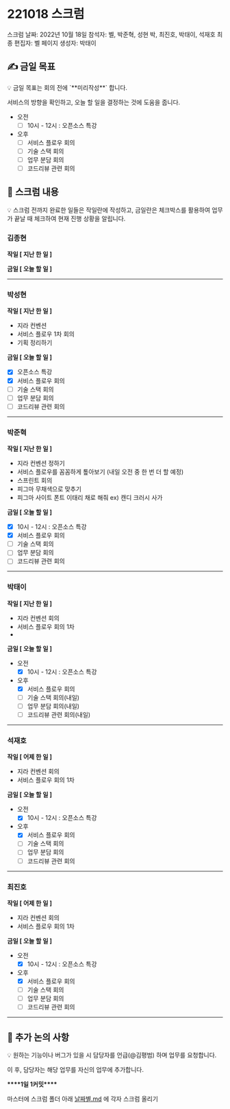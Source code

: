 # 221018 스크럼

스크럼 날짜: 2022년 10월 18일
참석자: 벨, 박준혁, 성현 박, 최진호, 박태이, 석재호
최종 편집자: 벨
페이지 생성자: 박태이

## ✍ 금일 목표

<aside>
💡 금일 목표는 회의 전에 `**미리작성**` 합니다.

서비스의 방향을 확인하고, 오늘 할 일을 결정하는 것에 도움을 줍니다.

</aside>

- 오전
  - [ ] 10시 - 12시 : 오픈소스 특강
- 오후
  - [ ] 서비스 플로우 회의
  - [ ] 기술 스택 회의
  - [ ] 업무 분담 회의
  - [ ] 코드리뷰 관련 회의

## 📑 스크럼 내용

<aside>
💡 스크럼 전까지 완료한 일들은 작일란에 작성하고, 
금일란은 체크박스를 활용하여 업무가 끝날 때 체크하여 현재 진행 상황을 알립니다.

</aside>

### 김종현

**작일 [ 지난 한 일 ]**

**금일 [ 오늘 할 일 ]**

---

### 박성현

**작일 [ 지난 한 일 ]**

- 지라 컨벤션
- 서비스 플로우 1차 회의
- 기획 정리하기

**금일 [ 오늘 할 일 ]**

- [x]  오픈소스 특강
- [x]  서비스 플로우 회의
- [ ]  기술 스택 회의
- [ ]  업무 분담 회의
- [ ]  코드리뷰 관련 회의

---

### 박준혁

**작일 [ 지난 한 일 ]**

- 지라 컨벤션 정하기
- 서비스 플로우를 꼼꼼하게 톺아보기 (내일 오전 중 한 번 더 할 예정)
- 스프린트 회의
- 피그마 무채색으로 맞추기
- 피그마 사이트 폰트 이태리 채로 해줘 ex) 캔디 크러시 사가

**금일 [ 오늘 할 일 ]**

- [x] 10시 - 12시 : 오픈소스 특강
- [x] 서비스 플로우 회의
- [ ] 기술 스택 회의
- [ ] 업무 분담 회의
- [ ] 코드리뷰 관련 회의

---

### 박태이

**작일 [ 지난 한 일 ]**

- 지라 컨벤션 회의
- 서비스 플로우 회의 1차
-

**금일 [ 오늘 할 일 ]**

- 오전
  - [x] 10시 - 12시 : 오픈소스 특강
- 오후
  - [x] 서비스 플로우 회의
  - [ ] 기술 스택 회의(내일)
  - [ ] 업무 분담 회의(내일)
  - [ ] 코드리뷰 관련 회의(내일)

---

### 석재호

**작일 [ 어제 한 일 ]**

- 지라 컨벤션 회의
- 서비스 플로우 회의 1차

**금일 [ 오늘 할 일 ]**

- 오전
  - [x] 10시 - 12시 : 오픈소스 특강
- 오후
  - [x] 서비스 플로우 회의
  - [ ] 기술 스택 회의
  - [ ] 업무 분담 회의
  - [ ] 코드리뷰 관련 회의

---

### 최진호

**작일 [ 어제 한 일 ]**

- 지라 컨벤션 회의
- 서비스 플로우 회의 1차

**금일 [ 오늘 할 일 ]**

- 오전
  - [x] 10시 - 12시 : 오픈소스 특강
- 오후
  - [x] 서비스 플로우 회의
  - [ ] 기술 스택 회의
  - [ ] 업무 분담 회의
  - [ ] 코드리뷰 관련 회의

---

## 📢 추가 논의 사항

<aside>
💡 원하는 기능이나 버그가 있을 시 담당자를 언급(@김평범) 하며 업무를 요청합니다.

이 후, 담당자는 해당 업무를 자신의 업무에 추가합니다.

</aside>

**********\*\*\*\***********1일 1커밋**********\*\*\*\***********

마스터에 스크럼 폴더 아래 [날짜별.md](http://날짜별.md) 에 각자 스크럼 올리기
